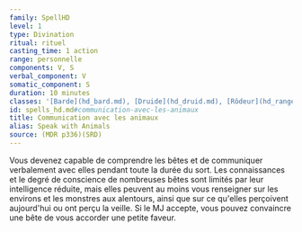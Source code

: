 ```yaml
---
family: SpellHD
level: 1
type: Divination
ritual: rituel
casting_time: 1 action
range: personnelle
components: V, S
verbal_component: V
somatic_component: S
duration: 10 minutes
classes: '[Barde](hd_bard.md), [Druide](hd_druid.md), [Rôdeur](hd_ranger.md)'
id: spells_hd.md#communication-avec-les-animaux
title: Communication avec les animaux
alias: Speak with Animals
source: (MDR p336)(SRD)
---
```


Vous devenez capable de comprendre les bêtes et de communiquer verbalement avec elles pendant toute la durée du sort. Les connaissances et le degré de conscience de nombreuses bêtes sont limités par leur intelligence réduite, mais elles peuvent au moins vous renseigner sur les environs et les monstres aux alentours, ainsi que sur ce qu'elles perçoivent aujourd'hui ou ont perçu la veille. Si le MJ accepte, vous pouvez convaincre une bête de vous accorder une petite faveur.

